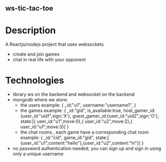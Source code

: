 ## ws-tic-tac-toe

# Description

A Reactjs/nodejs project that uses websockets

- create and join games
- chat in real life with your opponent

# Technologies

- library ws on the backend and websocket on the backend
- mongodb where we store:
  - the users
    example:
    {
    \_id:"u1",
    username:"username1",
    }
  - the games
    example:
    {
    \_id:"gid",
    is_available:true,
    host_gamer_id:{user_id:"uid1",sign:'X'},
    guest_gamer_id:{user_id:"uid2",sign:'O'},
    state:[{ user_id:"u1",move:0},{ user_id:"u2",move:2},{ user_id:"u1",move:3}]
    }
  - the chat rooms , each game have a corresponding chat room
    example:
    {
    \_id:"cid",
    game_id:"gid",
    state:[ {user_id:"u1",content:"hello"},{user_id:"u2",content:"hi"}]
    }
- no password authentication needed, you can sign up and sign in using only a unique username
